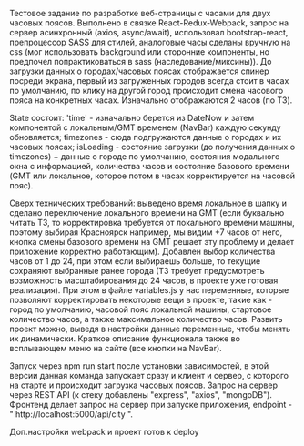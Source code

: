 Тестовое задание по разработке веб-страницы с часами для двух часовых поясов.
Выполнено в связке React-Redux-Webpack, запрос на сервер асинхронный (axios, async/await),
использовал bootstrap-react, препроцессор SASS для стилей, аналоговые часы
сделаны вручную на css (мог использовать background или сторонние компоненты,
но предпочел попрактиковаться в sass (наследование/миксины)). До загрузки
данных о городах/часовых поясах отображается спинер посреди экрана, первый из
загруженных городов всегда стоит в часах по умолчанию, по клику на другой город
происходит смена часового пояса на конкретных часах. Изначально отображаются
2 часов (по ТЗ).

State состоит: 'time' - изначально берется из DateNow и затем компонентой
c локальным/GMT временем (NavBar) каждую секунду обновляется; timezones - сюда 
подгружаются данные о городах и их часовых поясах; isLoading - состояние загрузки 
(до получения данных о timezones) + данные о городе по умолчанию, состояния 
модального окна с информацией, количества часов и состояние базового времени
(GMT или локальное, которое потом в часах корректируется на часовой пояс).

Сверх технических требований: 
выведено время локальное в шапку и сделано переключение локального времени на GMT 
(если буквально читать ТЗ, то корректировка требуется от локального времени 
машины, поэтому выбирая Красноярск например, мы видим +7 часов от него, кнопка
смены базового времени на GMT решает эту проблему и делает приложение корректно
работающим). Добавлен выбор количества часов от 1 до 24, при этом если выбираешь 
больше, то текущие сохраняют выбранные ранее города (ТЗ требует предусмотреть 
возможность масштабирования до 24 часов, в проекте уже готовая реализация). 
При этом в файле variables.js у нас переменные, которые позволяют корректировать
некоторые вещи в проекте, такие как - город по умолчанию, часовой пояс локальной 
машины, стартовое количество часов, а также максимальное количество часов. 
Развить проект можно, выведя в настройки данные переменные, чтобы менять их 
динамически. Краткое описание функционала также во всплывающем меню на сайте 
(все кнопки на NavBar). 

Запуск через npm run start после установки зависимостей, в этой версии данная 
команда запускает сразу и клиент и сервер, с которого на старте и происходит загрузка
часовых поясов. Запрос на сервер через REST API (к стеку добавлены "express", "axios",
"mongoDB"). Фронтенд делает запрос на сервер при запуске приложения, 
endpoint - " http://localhost:5000/api/city ". 

Доп.настройки webpack и проект готов к deploy